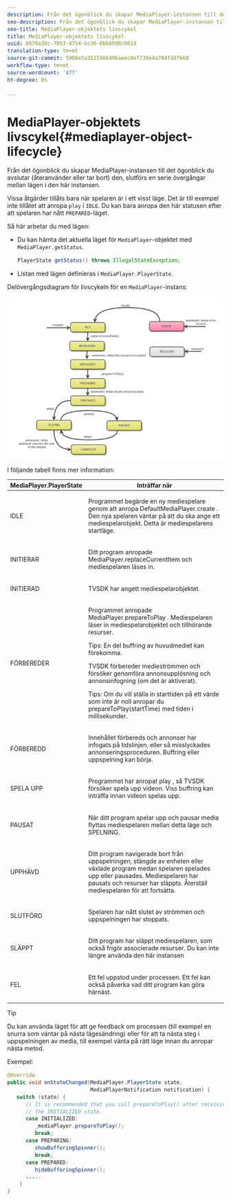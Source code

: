 ```yaml
---
description: Från det ögonblick du skapar MediaPlayer-instansen till det ögonblick du avslutar (återanvänder eller tar bort) den, slutförs en serie övergångar mellan lägen i den här instansen.
seo-description: Från det ögonblick du skapar MediaPlayer-instansen till det ögonblick du avslutar (återanvänder eller tar bort) den, slutförs en serie övergångar mellan lägen i den här instansen.
seo-title: MediaPlayer-objektets livscykel
title: MediaPlayer-objektets livscykel
uuid: 6670a30c-7053-4754-bc36-6bb8590c001d
translation-type: tm+mt
source-git-commit: 5908e5a3521966496aeec0ef730e4a704fddfb68
workflow-type: tm+mt
source-wordcount: '477'
ht-degree: 0%

---
```



# MediaPlayer-objektets livscykel{#mediaplayer-object-lifecycle}

Från det ögonblick du skapar MediaPlayer-instansen till det ögonblick du avslutar (återanvänder eller tar bort) den, slutförs en serie övergångar mellan lägen i den här instansen.

Vissa åtgärder tillåts bara när spelaren är i ett visst läge. Det är till exempel inte tillåtet att anropa `play` i `IDLE`. Du kan bara anropa den här statusen efter att spelaren har nått `PREPARED`-läget.

Så här arbetar du med lägen:

* Du kan hämta det aktuella läget för `MediaPlayer`-objektet med `MediaPlayer.getStatus`.

   ```java
   PlayerState getStatus() throws IllegalStateException;
   ```

* Listan med lägen definieras i `MediaPlayer.PlayerState`.

Delövergångsdiagram för livscykeln för en `MediaPlayer`-instans:
<!--<a id="fig_1C55DE3F186F4B36AFFDCDE90379534C"></a>-->

![](assets/player-state-transitions-diagram-android_1.2_web.png)

I följande tabell finns mer information:

<table id="table_426F0093E4214EA88CD72A7796B58DFD"> 
 <thead> 
  <tr> 
   <th colname="col1" class="entry"> MediaPlayer.PlayerState </th> 
   <th colname="col2" class="entry"> Inträffar när </th> 
  </tr> 
 </thead>
 <tbody> 
  <tr> 
   <td colname="col1"> <span class="codeph"> IDLE  </span> </td> 
   <td colname="col2"> <p>Programmet begärde en ny mediespelare genom att anropa <span class="codeph"> DefaultMediaPlayer.create </span>. Den nya spelaren väntar på att du ska ange ett mediespelarobjekt. Detta är mediespelarens startläge. </p> </td> 
  </tr> 
  <tr> 
   <td colname="col1"> <span class="codeph"> INITIERAR  </span> </td> 
   <td colname="col2"> <p>Ditt program anropade <span class="codeph"> MediaPlayer.replaceCurrentItem </span> och mediespelaren läses in. </p> </td> 
  </tr> 
  <tr> 
   <td colname="col1"> <span class="codeph"> INITIERAD  </span> </td> 
   <td colname="col2"> <p>TVSDK har angett mediespelarobjektet. </p> </td> 
  </tr> 
  <tr> 
   <td colname="col1"> <span class="codeph"> FÖRBEREDER  </span> </td> 
   <td colname="col2"> <p>Programmet anropade <span class="codeph"> MediaPlayer.prepareToPlay </span>. Mediespelaren läser in mediespelarobjektet och tillhörande resurser. </p> <p>Tips:  En del buffring av huvudmediet kan förekomma. </p> <p>TVSDK förbereder medieströmmen och försöker genomföra annonsupplösning och annonsinfogning (om det är aktiverat). </p> <p>Tips:  Om du vill ställa in starttiden på ett värde som inte är noll anropar du <span class="codeph"> prepareToPlay(startTime) </span> med tiden i millisekunder. </p> </td> 
  </tr> 
  <tr> 
   <td colname="col1"> <span class="codeph"> FÖRBEREDD  </span> </td> 
   <td colname="col2"> <p>Innehållet förbereds och annonser har infogats på tidslinjen, eller så misslyckades annonseringsproceduren. Buffring eller uppspelning kan börja. </p> </td> 
  </tr> 
  <tr> 
   <td colname="col1"> <span class="codeph"> SPELA UPP  </span> </td> 
   <td colname="col2"> <p>Programmet har anropat <span class="codeph"> play </span>, så TVSDK försöker spela upp videon. Viss buffring kan inträffa innan videon spelas upp. </p> </td> 
  </tr> 
  <tr> 
   <td colname="col1"> <span class="codeph"> PAUSAT  </span> </td> 
   <td colname="col2"> <p>När ditt program spelar upp och pausar media flyttas mediespelaren mellan detta läge och SPELNING. </p> </td> 
  </tr> 
  <tr> 
   <td colname="col1"> <span class="codeph"> UPPHÄVD  </span> </td> 
   <td colname="col2"> <p>Ditt program navigerade bort från uppspelningen, stängde av enheten eller växlade program medan spelaren spelades upp eller pausades. Mediespelaren har pausats och resurser har släppts. Återställ mediespelaren för att fortsätta. </p> </td> 
  </tr> 
  <tr> 
   <td colname="col1"> <span class="codeph"> SLUTFÖRD  </span> </td> 
   <td colname="col2"> <p>Spelaren har nått slutet av strömmen och uppspelningen har stoppats. </p> </td> 
  </tr> 
  <tr> 
   <td colname="col1"> <span class="codeph"> SLÄPPT  </span> </td> 
   <td colname="col2"> <p>Ditt program har släppt mediespelaren, som också frigör associerade resurser. Du kan inte längre använda den här instansen </p> </td> 
  </tr> 
  <tr> 
   <td colname="col1"> <span class="codeph"> FEL  </span> </td> 
   <td colname="col2"> <p>Ett fel uppstod under processen. Ett fel kan också påverka vad ditt program kan göra härnäst. </p> </td> 
  </tr> 
 </tbody> 
</table>

>[!TIP]
>
>Du kan använda läget för att ge feedback om processen (till exempel en snurra som väntar på nästa lägesändring) eller för att ta nästa steg i uppspelningen av media, till exempel vänta på rätt läge innan du anropar nästa metod.

Exempel:

```java
@Override 
public void onStateChanged(MediaPlayer.PlayerState state,  
                           MediaPlayerNotification notification) { 
   switch (state) { 
      // It is recommended that you call prepareToPlay() after receiving  
      // the INITIALIZED state. 
      case INITIALIZED: 
         _mediaPlayer.prepareToPlay(); 
         break; 
      case PREPARING: 
         showBufferingSpinner(); 
         break; 
      case PREPARED: 
         hideBufferingSpinner(); 
      ..... 
    } 
}
```

